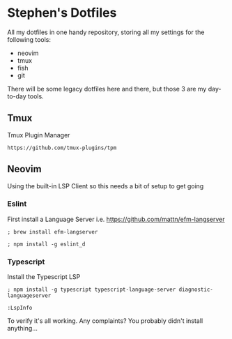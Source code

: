Stephen's Dotfiles
==================

All my dotfiles in one handy repository, storing all my settings for the following tools:

 * neovim
 * tmux
 * fish
 * git

There will be some legacy dotfiles here and there, but those 3 are my day-to-day tools.

## Tmux

Tmux Plugin Manager

`https://github.com/tmux-plugins/tpm`

## Neovim

Using the built-in LSP Client so this needs a bit of setup to get going

### Eslint

First install a Language Server i.e. https://github.com/mattn/efm-langserver

```
; brew install efm-langserver
```

```
; npm install -g eslint_d
```



### Typescript

Install the Typescript LSP
```
; npm install -g typescript typescript-language-server diagnostic-languageserver
```

```
:LspInfo
```

To verify it's all working.  Any complaints? You probably didn't install anything...

